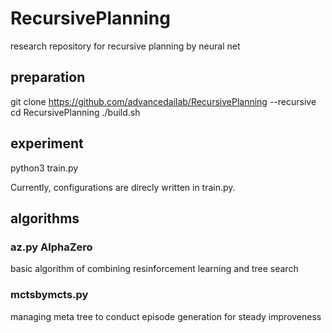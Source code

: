 # RecursivePlanning
research repository for recursive planning by neural net

## preparation

git clone https://github.com/advancedailab/RecursivePlanning --recursive
cd RecursivePlanning
./build.sh

## experiment

python3 train.py

Currently, configurations are direcly written in train.py.

## algorithms

### az.py AlphaZero

basic algorithm of combining resinforcement learning and tree search

### mctsbymcts.py

managing meta tree to conduct episode generation for steady improveness
